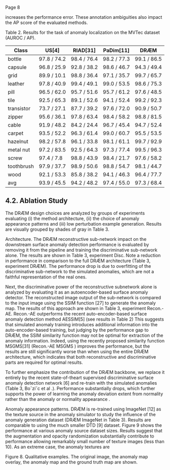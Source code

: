 Page 8

increases the performance error. These annotation ambiguities also impact the AP score of the evaluated methods.

Table 2. Results for the task of anomaly localization on the MVTec dataset (AUROC / AP).

| Class      | US[4]       | RIAD[31]    | PaDim[11]   | DRÆM        |
|------------|-------------|-------------|-------------|-------------|
| bottle     | 97.8 / 74.2 | 98.4 / 76.4 | 98.2 / 77.3 | 99.1 / 86.5 |
| capsule    | 96.8 / 25.9 | 92.8 / 38.2 | 98.6 / 46.7 | 94.3 / 49.4 |
| grid       | 89.9 / 10.1 | 98.8 / 36.4 | 97.1 / 35.7 | 99.7 / 65.7 |
| leather    | 97.8 / 40.9 | 99.4 / 49.1 | 99.0 / 53.5 | 98.6 / 75.3 |
| pill       | 96.5 / 62.0 | 95.7 / 51.6 | 95.7 / 61.2 | 97.6 / 48.5 |
| tile       | 92.5 / 65.3 | 89.1 / 52.6 | 94.1 / 52.4 | 99.2 / 92.3 |
| transistor | 73.7 / 27.1 | 87.7 / 39.2 | 97.6 / 72.0 | 90.9 / 50.7 |
| zipper     | 95.6 / 36.1 | 97.8 / 63.4 | 98.4 / 58.2 | 98.8 / 81.5 |
| cable      | 91.9 / 48.2 | 84.2 / 24.4 | 96.7 / 45.4 | 94.7 / 52.4 |
| carpet     | 93.5 / 52.2 | 96.3 / 61.4 | 99.0 / 60.7 | 95.5 / 53.5 |
| hazelnut   | 98.2 / 57.8 | 96.1 / 33.8 | 98.1 / 61.1 | 99.7 / 92.9 |
| metal nut  | 97.2 / 83.5 | 92.5 / 64.3 | 97.3 / 77.4 | 99.5 / 96.3 |
| screw      | 97.4 / 7.8  | 98.8 / 43.9 | 98.4 / 21.7 | 97.6 / 58.2 |
| toothbrush | 97.9 / 37.7 | 98.9 / 50.6 | 98.8 / 54.7 | 98.1 / 44.7 |
| wood       | 92.1 / 53.3 | 85.8 / 38.2 | 94.1 / 46.3 | 96.4 / 77.7 |
| avg        | 93.9 / 45.5 | 94.2 / 48.2 | 97.4 / 55.0 | 97.3 / 68.4 |

## 4.2. Ablation Study

The DRÆM design choices are analyzed by groups of experiments evaluating (i) the method architecture, (ii) the choice of anomaly appearance patterns and (iii) low perturbation example generation. Results are visually grouped by shades of gray in Table 3.

Architecture. The DRÆM reconstructive sub-network impact on the downstream surface anomaly detection performance is evaluated by removing it from the pipeline and training the discriminative sub-network alone. The results are shown in Table 3, experiment Disc. Note a reduction in performance in comparison to the full DRÆM architecture (Table 3, experiment DRÆM). The performance drop is due to overfitting of the discriminative sub-network to the simulated anomalies, which are not a faithful representation of the real ones.

Next, the discriminative power of the reconstructive subnetwork alone is analyzed by evaluating it as an autoencoder-based surface anomaly detector. The reconstructed image output of the sub-network is compared to the input image using the SSIM function [27] to generate the anomaly map. The results of this approach are shown in Table 3, experiment Recon.-AE. Recon.-AE outperforms the recent auto-encoder-based surface anomaly detection method AESSIM[5] (see results in Table 2) This suggests that simulated anomaly training introduces additional information into the auto-encoder-based training, but judging by the performance gap to DRÆM, the SSIM similarity function may not be optimal for extraction of the anomaly information. Indeed, using the recently proposed similarity function MSGMS[31] (Recon.-AE MSGMS ) improves the performance, but the results are still significantly worse than when using the entire DRÆM architecture, which indicates that both reconstructive and discriminative parts are required for optimal results.

To further emphasize the contribution of the DRÆM backbone, we replace it entirely by the recent state-of-theart supervised discriminative surface anomaly detection network [6] and re-train with the simulated anomalies (Table 3, Boˇziˇc et al .). Performance substantially drops, which further supports the power of learning the anomaly deviation extent from normality rather than the anomaly or normality appearance .

Anomaly appearance patterns. DRÆM is re-trained using ImageNet [12] as the texture source in the anomaly simulator to study the influence of the anomaly generation dataset (DRÆM ImageNet in Table 3). Results are comparable to using the much smaller DTD [9] dataset. Figure 9 shows the performance at various anomaly source dataset sizes. Results suggest that the augmentation and opacity randomization substantially contribute to performance allowing remarkably small number of texture images (less than 10). As an extreme case, the anomaly textures are

Figure 8. Qualitative examples. The original image, the anomaly map overlay, the anomaly map and the ground truth map are shown.

<!-- image -->